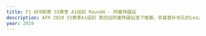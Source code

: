```yaml
---
title: F1 AFR联赛 S5赛季 A1组别 Round4 · 阿塞拜疆站
description: AFR 2020 S5赛季A1组别 第四站阿塞拜疆站落下帷幕，恭喜替补车队的Lee25719获得冠军；恭喜SKG.Alick和SKG.Quick Nick登上领奖台.
year: 2019
---
```

